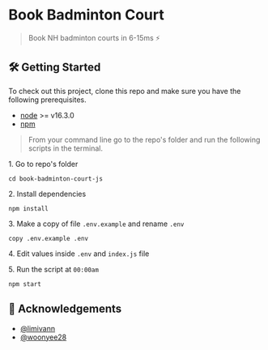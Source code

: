 # Book Badminton Court
> Book NH badminton courts in 6-15ms ⚡

## 🛠 Getting Started
To check out this project, clone this repo and make sure you have the following prerequisites.

- [node](https://nodejs.org/en/download/) >= v16.3.0
- [npm](https://nodejs.org/en/download/package-manager/)

> From your command line go to the repo's folder and run the following scripts in the terminal.

1\. Go to repo's folder

```terminal
cd book-badminton-court-js
```

2\. Install dependencies

```terminal
npm install
```

3\. Make a copy of file `.env.example` and rename `.env`
```terminal
copy .env.example .env
```

4\. Edit values inside `.env` and `index.js` file

5\. Run the script at `00:00am`

```terminal
npm start
```

## 🥂 Acknowledgements 
- [@limivann](https://github.com/limivann)
- [@woonyee28](https://github.com/woonyee28)

